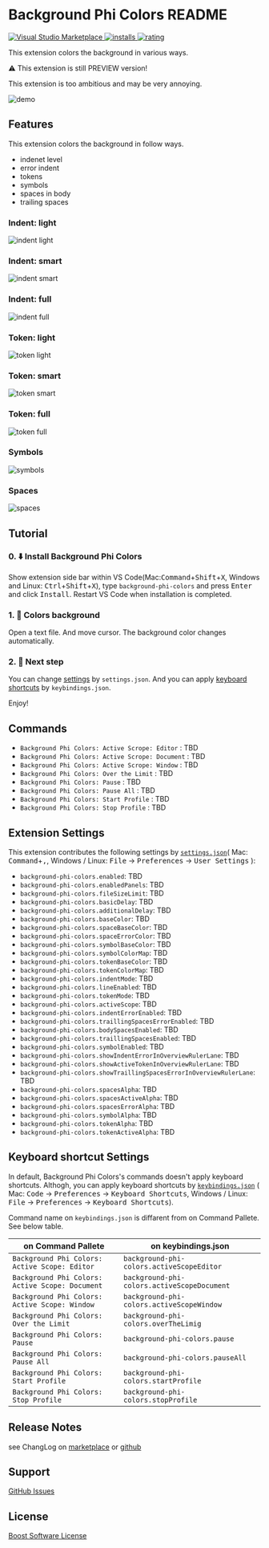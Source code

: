 # Background Phi Colors README

[![Visual Studio Marketplace](https://vsmarketplacebadge.apphb.com/version/wraith13.background-phi-colors.svg) ![installs](https://vsmarketplacebadge.apphb.com/installs/wraith13.background-phi-colors.svg) ![rating](https://vsmarketplacebadge.apphb.com/rating/wraith13.background-phi-colors.svg)](https://marketplace.visualstudio.com/items?itemName=wraith13.background-phi-colors)

This extension colors the background in various ways.

⚠ This extension is still PREVIEW version!

This extension is too ambitious and may be very annoying.

![demo](https://github.com/wraith13/background-phi-colors-vscode/raw/master/images/screenshot/demo.gif)

## Features

This extension colors the background in follow ways.

- indenet level
- error indent
- tokens
- symbols
- spaces in body
- trailing spaces

### Indent: light

![indent light](https://github.com/wraith13/background-phi-colors-vscode/raw/master/images/screenshot/indent.light.png)

### Indent: smart

![indent smart](https://github.com/wraith13/background-phi-colors-vscode/raw/master/images/screenshot/indent.smart.png)

### Indent: full

![indent full](https://github.com/wraith13/background-phi-colors-vscode/raw/master/images/screenshot/indent.full.png)

### Token: light

![token light](https://github.com/wraith13/background-phi-colors-vscode/raw/master/images/screenshot/token.light.png)

### Token: smart

![token smart](https://github.com/wraith13/background-phi-colors-vscode/raw/master/images/screenshot/token.smart.png)

### Token: full

![token full](https://github.com/wraith13/background-phi-colors-vscode/raw/master/images/screenshot/token.full.png)

### Symbols

![symbols](https://github.com/wraith13/background-phi-colors-vscode/raw/master/images/screenshot/symbols.png)

### Spaces

![spaces](https://github.com/wraith13/background-phi-colors-vscode/raw/master/images/screenshot/spaces.png)

## Tutorial

### 0. ⬇️ Install Background Phi Colors

Show extension side bar within VS Code(Mac:<kbd>Command</kbd>+<kbd>Shift</kbd>+<kbd>X</kbd>, Windows and Linux: <kbd>Ctrl</kbd>+<kbd>Shift</kbd>+<kbd>X</kbd>), type `background-phi-colors` and press <kbd>Enter</kbd> and click <kbd>Install</kbd>. Restart VS Code when installation is completed.

### 1. 🌈 Colors background

Open a text file. And move cursor. The background color changes automatically.

### 2. 🔧 Next step

You can change [settings](#extension-settings) by `settings.json`. And you can apply [keyboard shortcuts](#keyboard-shortcut-settings) by `keybindings.json`.

Enjoy!

## Commands

* `Background Phi Colors: Active Scrope: Editor` : TBD
* `Background Phi Colors: Active Scrope: Document` : TBD
* `Background Phi Colors: Active Scrope: Window` : TBD
* `Background Phi Colors: Over the Limit` : TBD
* `Background Phi Colors: Pause` : TBD
* `Background Phi Colors: Pause All` : TBD
* `Background Phi Colors: Start Profile` : TBD
* `Background Phi Colors: Stop Profile` : TBD

## Extension Settings

This extension contributes the following settings by [`settings.json`](https://code.visualstudio.com/docs/customization/userandworkspace#_creating-user-and-workspace-settings)( Mac: <kbd>Command</kbd>+<kbd>,</kbd>, Windows / Linux: <kbd>File</kbd> -> <kbd>Preferences</kbd> -> <kbd>User Settings</kbd> ):

* `background-phi-colors.enabled`: TBD
* `background-phi-colors.enabledPanels`: TBD
* `background-phi-colors.fileSizeLimit`: TBD
* `background-phi-colors.basicDelay`: TBD
* `background-phi-colors.additionalDelay`: TBD
* `background-phi-colors.baseColor`: TBD
* `background-phi-colors.spaceBaseColor`: TBD
* `background-phi-colors.spaceErrorColor`: TBD
* `background-phi-colors.symbolBaseColor`: TBD
* `background-phi-colors.symbolColorMap`: TBD
* `background-phi-colors.tokenBaseColor`: TBD
* `background-phi-colors.tokenColorMap`: TBD
* `background-phi-colors.indentMode`: TBD
* `background-phi-colors.lineEnabled`: TBD
* `background-phi-colors.tokenMode`: TBD
* `background-phi-colors.activeScope`: TBD
* `background-phi-colors.indentErrorEnabled`: TBD
* `background-phi-colors.traillingSpacesErrorEnabled`: TBD
* `background-phi-colors.bodySpacesEnabled`: TBD
* `background-phi-colors.traillingSpacesEnabled`: TBD
* `background-phi-colors.symbolEnabled`: TBD
* `background-phi-colors.showIndentErrorInOverviewRulerLane`: TBD
* `background-phi-colors.showActiveTokenInOverviewRulerLane`: TBD
* `background-phi-colors.showTraillingSpacesErrorInOverviewRulerLane`: TBD
* `background-phi-colors.spacesAlpha`: TBD
* `background-phi-colors.spacesActiveAlpha`: TBD
* `background-phi-colors.spacesErrorAlpha`: TBD
* `background-phi-colors.symbolAlpha`: TBD
* `background-phi-colors.tokenAlpha`: TBD
* `background-phi-colors.tokenActiveAlpha`: TBD

## Keyboard shortcut Settings

In default, Background Phi Colors's commands doesn't apply keyboard shortcuts. Althogh,
you can apply keyboard shortcuts by [`keybindings.json`](https://code.visualstudio.com/docs/customization/keybindings#_customizing-shortcuts)
( Mac: <kbd>Code</kbd> -> <kbd>Preferences</kbd> -> <kbd>Keyboard Shortcuts</kbd>, Windows / Linux: <kbd>File</kbd> -> <kbd>Preferences</kbd> -> <kbd>Keyboard Shortcuts</kbd>).

Command name on `keybindings.json` is diffarent from on Command Pallete. See below table.

|on Command Pallete|on keybindings.json|
|-|-|
|`Background Phi Colors: Active Scope: Editor`|`background-phi-colors.activeScopeEditor`|
|`Background Phi Colors: Active Scope: Document`|`background-phi-colors.activeScopeDocument`|
|`Background Phi Colors: Active Scope: Window`|`background-phi-colors.activeScopeWindow`|
|`Background Phi Colors: Over the Limit`|`background-phi-colors.overTheLimig`|
|`Background Phi Colors: Pause`|`background-phi-colors.pause`|
|`Background Phi Colors: Pause All`|`background-phi-colors.pauseAll`|
|`Background Phi Colors: Start Profile`|`background-phi-colors.startProfile`|
|`Background Phi Colors: Stop Profile`|`background-phi-colors.stopProfile`|

## Release Notes

see ChangLog on [marketplace](https://marketplace.visualstudio.com/items/wraith13.background-phi-colors/changelog) or [github](https://github.com/wraith13/background-phi-colors/blob/master/CHANGELOG.md)

## Support

[GitHub Issues](https://github.com/wraith13/background-phi-colors-vscode/issues)

## License

[Boost Software License](https://github.com/wraith13/background-phi-colors-vscode/blob/master/LICENSE_1_0.txt)
